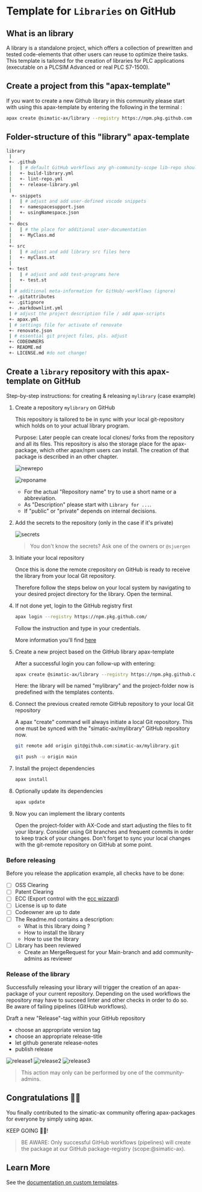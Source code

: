 # Template for `Libraries` on GitHub

## What is an library

A library is a standalone project, which offers a collection of prewritten and tested code-elements that other users can reuse to optimize theire tasks. This template is tailored for the creation of libraries for PLC applications (executable on a PLCSIM Advanced or real PLC S7-1500).

## Create a project from this "apax-template"

If you want to create a new Github library in this community please start with using this apax-template by entering the following in the terminal :

```bash
apax create @simatic-ax/library --registry https://npm.pkg.github.com
```

## Folder-structure of this "library" apax-template

```bash
library
 |
 +- .github
 |   | # default GitHub workflows any gh-community-scope lib-repo should have (ignore)
 |   +- build-library.yml
 |   +- lint-repo.yml
 |   +- release-library.yml
 |
  +- snippets
 |   | # adjust and add user-defined vscode snippets
 |   +- namespacesupport.json
 |   +- usingNamespace.json
 |
 +- docs
 |   | # the place for additional user-documentation
 |   +- MyClass.md
 |
 +- src
 |   | # adjust and add library src files here
 |   +- myClass.st
 |
 +- test
 |   | # adjust and add test-programs here
 |   +- test.st
 |
 | # additional meta-information for GitHub/-workflows (ignore)
 +- .gitattributes
 +- .gitignore
 +- .markdownlint.yml
 | # adjust the project description file / add apax-scripts
 +- apax.yml
 | # settings file for activate of renovate
 +- renovate.json
 | # essential git project files, pls. adjust
 +- CODEOWNERS
 +- README.md
 +- LICENSE.md #do not change!
```

## Create a `library` repository with this apax-template on GitHub

Step-by-step instructions: for creating & releasing `mylibrary` (case example)

1. Create a repository `mylibrary` on GitHub

    This repository is tailored to be in sync with your local git-repository which holds on to your actual library program.

    Purpose: Later people can create local clones/ forks from the repository and all its files. This repository is also the storage place for the apax-package, which other apax/npm users can install. The creation of that package is described in an other chapter.

    ![newrepo](docs/images/newrepo.png)

    ![reponame](docs/images/reponame.png)

    - For the actual "Repository name" try to use a short name or a abbreviation.
    - As "Description" please start with `Library for ...`.
    - If "public" or "private" depends on internal decisions.

2. Add the secrets to the repository (only in the case if it's private)

    ![secrets](docs/images/secrets.png)

   > You don't know the secrets? Ask one of the owners or `@sjuergen`

3. Initiate your local repository

   Once this is done the remote crepository on GitHub is ready to receive the library from your local Git repository.

   Therefore follow the steps below on your local system by navigating to your desired project directory for the library. Open the terminal.

4. If not done yet, login to the GitHub registry first

    ```bash
    apax login --registry https://npm.pkg.github.com/
    ```

    Follow the instruction and type in your credentials.

    More information you'll find [here](https://github.com/simatic-ax/.github/blob/main/docs/personalaccesstoken.md)

5. Create a new project based on the GitHub library apax-template

    After a successful login you can follow-up with entering:

    ```bash
    apax create @simatic-ax/library --registry https://npm.pkg.github.com mylibrary
    ```

    Here: the library will be named "mylibrary" and the project-folder now is predefined with the templates contents.

6. Connect the previous created remote GitHub repository to your local Git repository

    A apax "create" command will always initiate a local Git repository. This one must be synced  with the "simatic-ax/mylibrary" GitHub repository now.

    ```bash
    git remote add origin git@github.com:simatic-ax/mylibrary.git
    ```

    ```bash
    git push -u origin main
    ```

7. Install the project dependencies

      ```bash
      apax install
      ```

8. Optionally update its dependencies

      ```bash
      apax update
      ```

9. Now you can implement the library contents

    Open the project-folder with AX-Code and start adjusting the files to fit your library. Consider using Git branches and frequent commits in order to keep track of your changes.
    Don't forget to sync your local changes with the git-remote repository on GitHub at some point.

### Before releasing

Before you release the application example, all checks have to be done:

- [ ] OSS Clearing
- [ ] Patent Clearing
- [ ] ECC (Export control with the [ecc wizzard](https://code-ops.code.siemens.io/ecc-wizard/))
- [ ] License is up to date
- [ ] Codeowner are up to date
- [ ] The Readme.md contains a description:
  - What is this library doing ?
  - How to install the library
  - How to use the library
- [ ] Library has been reviewed
  - Create an MergeRequest for your Main-branch and add community-admins as reviewer

### Release of the library

Successfully releasing your library will trigger the creation of an apax-package of your current repository. Depending on the used workflows the repository may have to succeed linter and other checks in order to do so. Be aware of failing pipelines (GitHub workflows).

Draft a new "Release"-tag within your GitHub repository

- choose an appropriate version tag
- choose an appropriate release-title
- let github generate release-notes
- publish release

![release1](docs/images/release1.png)
![release2](docs/images/release2.png)
![release3](docs/images/release3.png)

> This action may only can be performed by one of the community-admins.  

## Congratulations 🐱‍🏍

You finally contributed to the simatic-ax community offering apax-packages for everyone by simply using apax.

KEEP GOING 🐱‍💻!

> BE AWARE: Only successful GitHub workflows (pipelines) will create the package at our GitHub package-registry (scope:@simatic-ax).  

## Learn More

See the [documentation on custom templates](https://axciteme.siemens.com/docs/apax/templates).
